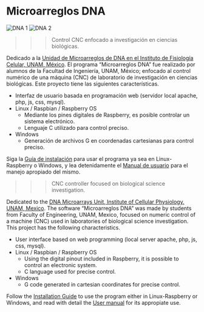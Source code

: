 # Microarreglos DNA

![DNA 1](github/DNA1.gif)
![DNA 2](github/DNA2.gif)

> > > Control CNC enfocado a investigación en ciencias biológicas.

Dedicado a la [Unidad de Microarreglos de DNA en el Instituto de Fisiología Celular, UNAM, México](http://zazil.ibt.unam.mx/umdna/). El programa “Microarreglos DNA” fue realizado por alumnos de la Facultad de Ingeniería, UNAM, México; enfocado al control numérico de una máquina (CNC) de laboratorio de investigación en ciencias biológicas. Este proyecto tiene las siguientes características.

* Interfaz de usuario basada en programación web (servidor local apache, php, js, css, mysql).
* Linux / Raspbian / Raspberry OS
  - Mediante los pines digitales de Raspberry, es posible controlar un sistema electrónico.
  - Lenguaje C utilizado para control preciso.
* Windows
  - Generación de archivos G en coordenadas cartesianas para control preciso.

Siga la [Guía de instalación](./Instalador.pdf) para usar el programa ya sea en Linux-Raspberry o Windows, y lea detenidamente el [Manual de usuario](./Usuario.pdf) para el manejo apropiado del mismo.

> > > CNC controller focused on biological science investigation.

Dedicated to the [DNA Microarrays Unit, Institute of Cellular Physiology, UNAM, Mexico](http://zazil.ibt.unam.mx/umdna/). The software “Microarreglos DNA” was made by students from Faculty of Engineering, UNAM, Mexico, focused on numeric control of a machine (CNC) used in laboratories of biological science investigation. This project has the following characteristics.

* User interface based on web programming (local server apache, php, js, css, mysql).
* Linux / Raspbian / Raspberry OS
  - Using the digital pinout included in Raspberry, it is possible to control an electronic system.
  - C language used for precise control.
* Windows
  - G code generated in cartesian coordinates for precise control.

Follow the [Installation Guide](./Instalador.pdf) to use the program either in Linux-Raspberry or Windows, and read with detail the [User manual](./Usuario.pdf) for its appropiate use.
